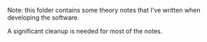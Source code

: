 Note: this folder contains some theory notes that I've written when developing the software.

A significant cleanup is needed for most of the notes. 